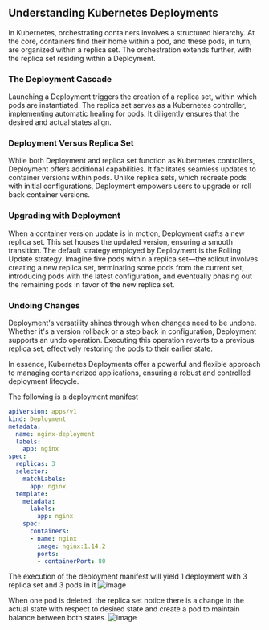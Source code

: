 ## Understanding Kubernetes Deployments

In Kubernetes, orchestrating containers involves a structured hierarchy. At the core, containers find their home within a pod, and these pods, in turn, are organized within a replica set. The orchestration extends further, with the replica set residing within a Deployment.

### The Deployment Cascade

Launching a Deployment triggers the creation of a replica set, within which pods are instantiated. The replica set serves as a Kubernetes controller, implementing automatic healing for pods. It diligently ensures that the desired and actual states align.

### Deployment Versus Replica Set

While both Deployment and replica set function as Kubernetes controllers, Deployment offers additional capabilities. It facilitates seamless updates to container versions within pods. Unlike replica sets, which recreate pods with initial configurations, Deployment empowers users to upgrade or roll back container versions.

### Upgrading with Deployment

When a container version update is in motion, Deployment crafts a new replica set. This set houses the updated version, ensuring a smooth transition. The default strategy employed by Deployment is the Rolling Update strategy. Imagine five pods within a replica set—the rollout involves creating a new replica set, terminating some pods from the current set, introducing pods with the latest configuration, and eventually phasing out the remaining pods in favor of the new replica set.

### Undoing Changes

Deployment's versatility shines through when changes need to be undone. Whether it's a version rollback or a step back in configuration, Deployment supports an undo operation. Executing this operation reverts to a previous replica set, effectively restoring the pods to their earlier state.

In essence, Kubernetes Deployments offer a powerful and flexible approach to managing containerized applications, ensuring a robust and controlled deployment lifecycle.



The following is a deployment manifest


```YAML
apiVersion: apps/v1
kind: Deployment
metadata:
  name: nginx-deployment
  labels:
    app: nginx
spec:
  replicas: 3
  selector:
    matchLabels:
      app: nginx
  template:
    metadata:
      labels:
        app: nginx
    spec:
      containers:
      - name: nginx
        image: nginx:1.14.2
        ports:
        - containerPort: 80
```
The execution of the deployment manifest will yield 1 deployment with 3 replica set and 3 pods in it
![image](https://github.com/bharatrajtj/Kubernetes/assets/65009556/5d1581ee-8034-46e5-b8e5-ff4fbb80a468)

When one pod is deleted, the replica set notice there is a change in the actual state with respect to desired state and create a pod to maintain balance between both states.
![image](https://github.com/bharatrajtj/Kubernetes/assets/65009556/b6030353-fac0-40c8-9e21-6d30c9bd8ed9)
